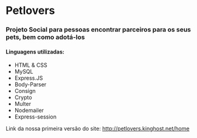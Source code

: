 # Petlovers
### Projeto Social para pessoas encontrar parceiros para os seus pets, bem como adotá-los

#### Linguagens utilizadas:
* HTML & CSS
* MySQL
* Express.JS
* Body-Parser
* Consign
* Crypto
* Multer 
* Nodemailer
* Express-session 

Link da nossa primeira versão do site: http://petlovers.kinghost.net/home



